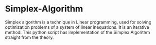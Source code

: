 # Simplex-Algorithm
Simplex algorithm is a technique in Linear programming, used for solving optimization problems of a system of linear inequations.
It is an iterative method. 
This python script has implementation of the Simplex Algorithm straight from the theory.
